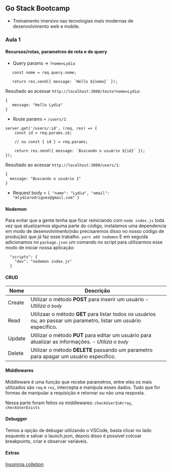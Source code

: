 ## Go Stack Bootcamp
- Treinamento imersivo nas tecnologias mais modernas de desenvolvimento web e mobile.

### Aula 1


#### Recursos/rotas, parametros de rota e de query

- Query params -> `?nome=Lydia`
 ```
    const nome = req.query.nome;

    return res.send({ message: `Hello ${nome}` });
 ```
 Resultado ao acessar `http://localhost:3000/teste?nome=Lydia`: 
 ```
 {
    message: "Hello Lydia"
 }
```

- Route params = `/users/1`
```
server.get('/users/:id', (req, res) => {
    const id = req.params.id;

    // ou const { id } = req.params;

    return res.send({ message: `Buscando o usuário ${id}` });
});

```
Resultado ao acessar `http://localhost:3000/users/1`:
```
{
  message: "Buscando o usuário 1"
}
```
- Request body = `{ "name": "Lydia", "email": "mlydiarodrigues@gmail.com" }`

#### Nodemon

Para evitar que a gente tenha que ficar reiniciando com `node index.js` toda vez que atualizarmos alguma parte do código, instalamos uma dependencia em modo de desenvolvimento(não precisaremos disso no nosso código de produção) que já faz esse trabalho.
`yarn add nodemon`
E em seguida adicionamos no `package.json` um comando no script para utilizarmos esse modo de iniciar nossa aplicação:
```
  "scripts": {
    "dev": "nodemon index.js"
  }
```

#### CRUD

| Nome | Descrição |
| ------------- | ----------- |
| Create | Utilizar o método **POST** para inserir um usuário - *Utiliza o `body`*|
| Read | Utilizaar o método **GET** para listar todos os usuários ou, ao passar um parametro, listar um usuário especifico.|
| Update | Utilizar o método **PUT** para editar um usuário para atualizar as informações. - *Utiliza o `body`*|
| Delete | Utilizar o método **DELETE** passando um parametro para apagar um usuário especifico.|


#### Middlewares

Middleware é uma função que recebe parametros, entre eles os mais utilizados são `req` e `res`, intercepta e manipula esses dados.
Tudo que for formas de manipular a requisição e retornar ou não uma resposta.

Nessa parte foram feitos os middlewares: `checkUserInArray`, `checkUserExists`


#### Debugger

Temos a opção de debugar utilizando o VSCode, basta clicar no lado esquerdo e salvar o launch.json, depois disso é possível colcoar breakpoints, criar e observar variáveis.


#### Extras

[Insomnia colletion](./README_FILES/insomnia-collection.json)